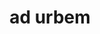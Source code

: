 ---
title: ad urbem
meaning: to the cities
ch: 9
di: (accusative plural)
pos: prepphrase
preposition: ad
noun: urbibus
---
